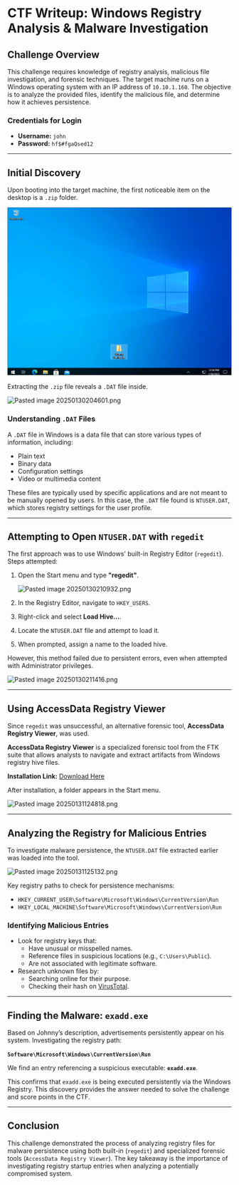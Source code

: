 # CTF Writeup: Windows Registry Analysis & Malware Investigation

## Challenge Overview
This challenge requires knowledge of registry analysis, malicious file investigation, and forensic techniques. The target machine runs on a Windows operating system with an IP address of `10.10.1.160`. The objective is to analyze the provided files, identify the malicious file, and determine how it achieves persistence.

### **Credentials for Login**
- **Username:** `john`
- **Password:** `hf$#fgaQsed12`

---
## Initial Discovery
Upon booting into the target machine, the first noticeable item on the desktop is a `.zip` folder.

![path](Pasted_image_20250130203934.png)

Extracting the `.zip` file reveals a `.DAT` file inside.

![Pasted image 20250130204601.png](./images/Pasted_image_20250130204601.png)

### **Understanding `.DAT` Files**
A `.DAT` file in Windows is a data file that can store various types of information, including:
- Plain text
- Binary data
- Configuration settings
- Video or multimedia content

These files are typically used by specific applications and are not meant to be manually opened by users. In this case, the `.DAT` file found is `NTUSER.DAT`, which stores registry settings for the user profile.

---
## **Attempting to Open `NTUSER.DAT` with `regedit`**
The first approach was to use Windows' built-in Registry Editor (`regedit`). Steps attempted:

1. Open the Start menu and type **"regedit"**.

   ![Pasted image 20250130210932.png](./images/Pasted_image_20250130210932.png)

2. In the Registry Editor, navigate to `HKEY_USERS`.
3. Right-click and select **Load Hive...**.
4. Locate the `NTUSER.DAT` file and attempt to load it.
5. When prompted, assign a name to the loaded hive.

However, this method failed due to persistent errors, even when attempted with Administrator privileges.

![Pasted image 20250130211416.png](./images/Pasted_image_20250130211416.png)

---
## **Using AccessData Registry Viewer**
Since `regedit` was unsuccessful, an alternative forensic tool, **AccessData Registry Viewer**, was used.

**AccessData Registry Viewer** is a specialized forensic tool from the FTK suite that allows analysts to navigate and extract artifacts from Windows registry hive files.

**Installation Link:** [Download Here](https://accessdata-registry-viewer.software.informer.com/download/)

After installation, a folder appears in the Start menu.

![Pasted image 20250131124818.png](./images/Pasted_image_20250131124818.png)

---
## **Analyzing the Registry for Malicious Entries**
To investigate malware persistence, the `NTUSER.DAT` file extracted earlier was loaded into the tool.

![Pasted image 20250131125132.png](./images/Pasted_image_20250131125132.png)

Key registry paths to check for persistence mechanisms:
- `HKEY_CURRENT_USER\Software\Microsoft\Windows\CurrentVersion\Run`
- `HKEY_LOCAL_MACHINE\Software\Microsoft\Windows\CurrentVersion\Run`

### **Identifying Malicious Entries**
- Look for registry keys that:
  - Have unusual or misspelled names.
  - Reference files in suspicious locations (e.g., `C:\Users\Public`).
  - Are not associated with legitimate software.
- Research unknown files by:
  - Searching online for their purpose.
  - Checking their hash on [VirusTotal](https://www.virustotal.com/).

---
## **Finding the Malware: `exadd.exe`**
Based on Johnny’s description, advertisements persistently appear on his system. Investigating the registry path:

**`Software\Microsoft\Windows\CurrentVersion\Run`**

We find an entry referencing a suspicious executable: **`exadd.exe`**.

This confirms that `exadd.exe` is being executed persistently via the Windows Registry. This discovery provides the answer needed to solve the challenge and score points in the CTF.

---
## **Conclusion**
This challenge demonstrated the process of analyzing registry files for malware persistence using both built-in (`regedit`) and specialized forensic tools (`AccessData Registry Viewer`). The key takeaway is the importance of investigating registry startup entries when analyzing a potentially compromised system.

